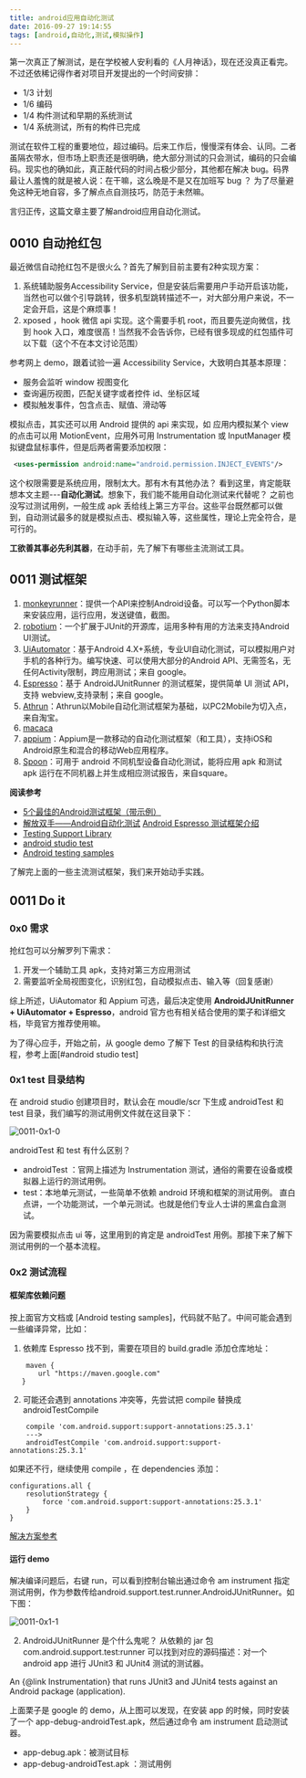 ```yaml
---
title: android应用自动化测试
date: 2016-09-27 19:14:55
tags: [android,自动化,测试,模拟操作]
---
```


第一次真正了解测试，是在学校被人安利看的《人月神话》，现在还没真正看完。不过还依稀记得作者对项目开发提出的一个时间安排：
>
- 1/3 计划
- 1/6 编码
- 1/4 构件测试和早期的系统测试
- 1/4 系统测试，所有的构件已完成

测试在软件工程的重要地位，超过编码。后来工作后，慢慢深有体会、认同。二者虽隔衣带水，但市场上职责还是很明确，绝大部分测试的只会测试，编码的只会编码。现实也的确如此，真正敲代码的时间占极少部分，其他都在解决 bug。码界最让人羞愧的就是被人说：在干嘛，这么晚是不是又在加班写 bug ？
为了尽量避免这种无地自容，多了解点点自测技巧，防范于未然嘛。

言归正传，这篇文章主要了解android应用自动化测试。
<!-- more -->

## 0010 自动抢红包
最近微信自动抢红包不是很火么？首先了解到目前主要有2种实现方案：
1. 系统辅助服务Accessibility Service，但是安装后需要用户手动开启该功能，当然也可以做个引导跳转，很多机型跳转描述不一，对大部分用户来说，不一定会开启，这是个麻烦事！
2. xposed ，hook 微信 api 实现。这个需要手机 root，而且要先逆向微信，找到 hook 入口，难度很高！当然我不会告诉你，已经有很多现成的红包插件可以下载（这个不在本文讨论范围）

参考网上 demo，跟着试验一遍 Accessibility Service，大致明白其基本原理：
- 服务会监听 window 视图变化
- 查询遍历视图，匹配关键字或者控件 id、坐标区域
- 模拟触发事件，包含点击、赋值、滑动等

模拟点击，其实还可以用 Android 提供的 api 来实现，如 应用内模拟某个 view 的点击可以用 MotionEvent，应用外可用 Instrumentation 或 InputManager 模拟键盘鼠标事件，但是后两者需要添加权限：
``` xml
 <uses-permission android:name="android.permission.INJECT_EVENTS"/>
```
这个权限需要是系统应用，限制太大。那有木有其他办法？
看到这里，肯定能联想本文主题---**自动化测试**。想象下，我们能不能用自动化测试来代替呢？
之前也没写过测试用例，一般生成 apk 丢给线上第三方平台。这些平台既然都可以做到，自动测试最多的就是模拟点击、模拟输入等，这些属性，理论上完全符合，是可行的。

**工欲善其事必先利其器**，在动手前，先了解下有哪些主流测试工具。

## 0011 测试框架
1. [monkeyrunner](https://developer.android.com/studio/test/monkeyrunner/index.html)：提供一个API来控制Android设备。可以写一个Python脚本来安装应用，运行应用，发送键值，截图。
2. [robotium](https://github.com/robotiumtech/robotium)：一个扩展于JUnit的开源库，运用多种有用的方法来支持Android UI测试。
3. [UiAutomator](https://google.github.io/android-testing-support-library/docs/uiautomator/)：基于Android 4.X+系统，专业UI自动化测试，可以模拟用户对手机的各种行为。编写快速、可以使用大部分的Android API、无需签名，无任何Activity限制，跨应用测试；来自 google。
4. [Espresso](https://google.github.io/android-testing-support-library/docs/espresso/index.html)：基于 AndroidJUnitRunner 的测试框架，提供简单 UI 测试 API，支持 webview,支持录制；来自 google。
5. [Athrun](http://code.taobao.org/p/athrun/wiki/index/)：Athrun以Mobile自动化测试框架为基础，以PC2Mobile为切入点，来自淘宝。
6. [macaca](https://github.com/alibaba/macaca)
7. [appium](http://appium.io/)：Appium是一款移动的自动化测试框架（和工具），支持iOS和Android原生和混合的移动Web应用程序。
8. [Spoon](https://github.com/square/spoon)：可用于 android 不同机型设备自动化测试，能将应用 apk 和测试 apk 运行在不同机器上并生成相应测试报告，来自square。

**阅读参考**
- [5个最佳的Android测试框架（带示例）](http://www.codeceo.com/article/5-android-test-framework.html)
- [解放双手——Android自动化测试](http://blog.csdn.net/eclipsexys/article/details/45622813)
[Android Espresso 测试框架介绍](https://github.com/hehonghui/android-tech-frontier/blob/master/issue-11/Android-Espresso%E6%B5%8B%E8%AF%95%E6%A1%86%E6%9E%B6%E4%BB%8B%E7%BB%8D.md)
- [Testing Support Library](https://developer.android.com/topic/libraries/testing-support-library/index.html)
- [android studio test](https://developer.android.com/studio/test/index.html?hl=zh-cn#_2)
- [Android testing samples](https://github.com/googlesamples/android-testing)

了解完上面的一些主流测试框架，我们来开始动手实践。

## 0011 Do it

### 0x0 需求
抢红包可以分解罗列下需求：
1. 开发一个辅助工具 apk，支持对第三方应用测试
2. 需要监听全局视图变化，识别红包，自动模拟点击、输入等（回复感谢）

综上所述，UiAutomator 和 Appium 可选，最后决定使用 **AndroidJUnitRunner + UiAutomator + Espresso**，android 官方也有相关结合使用的栗子和详细文档，毕竟官方推荐使用嘛。

为了得心应手，开始之前，从 google demo 了解下 Test 的目录结构和执行流程，参考上面[#android studio test]

### 0x1 test 目录结构
在 android studio 创建项目时，默认会在 moudle/scr 下生成 androidTest 和 test 目录，我们编写的测试用例文件就在这目录下：

![0011-0x1-0](https://developer.android.com/studio/images/test/project-window-tests_2-2_2x.png?hl=zh-cn)

androidTest 和 test 有什么区别？
- androidTest ：官网上描述为 Instrumentation 测试，通俗的需要在设备或模拟器上运行的测试用例。
- test：本地单元测试，一些简单不依赖 android 环境和框架的测试用例。
直白点讲，一个功能测试，一个单元测试。也就是他们专业人士讲的黑盒白盒测试。

因为需要模拟点击 ui 等，这里用到的肯定是 androidTest 用例。那接下来了解下测试用例的一个基本流程。

### 0x2 测试流程
#### 框架库依赖问题
按上面官方文档或 [Android testing samples]，代码就不贴了。中间可能会遇到一些编译异常，比如：
1. 依赖库 Espresso 找不到，需要在项目的 build.gradle 添加仓库地址：
``` shell
    maven {
       url "https://maven.google.com"
   }
```
2. 可能还会遇到 annotations 冲突等，先尝试把 compile 替换成 androidTestCompile
``` shell
    compile 'com.android.support:support-annotations:25.3.1'
    --->
    androidTestCompile 'com.android.support:support-annotations:25.3.1'
```
如果还不行，继续使用 compile ，在 dependencies 添加：
``` shell
configurations.all {
    resolutionStrategy {
        force 'com.android.support:support-annotations:25.3.1'
    }
}
```
[解决方案参考](https://github.com/JakeWharton/u2020/blob/05a57bf43b9b61f16d32cbe8717af77cd608b0fb/build.gradle#L136-L140)

#### 运行 demo
解决编译问题后，右键 run，可以看到控制台输出通过命令 am instrument 指定测试用例，作为参数传给android.support.test.runner.AndroidJUnitRunner。如下图：

![0011-0x1-1](http://img.thearyong.com/2016-10-31-15-29-38-0011-0x1-1.png!post)

2. AndroidJUnitRunner 是个什么鬼呢？
从依赖的 jar 包 com.android.support.test:runner 可以找到对应的源码描述：对一个 android app 进行 JUnit3 和 JUnit4 测试的测试器。
>
An {@link Instrumentation} that runs JUnit3 and JUnit4 tests against
an Android package (application).

上面栗子是 google 的 demo，从上图可以发现，在安装 app 的时候，同时安装了一个 app-debug-androidTest.apk，然后通过命令 am  instrument 启动测试器。
- app-debug.apk：被测试目标
- app-debug-androidTest.apk ：测试用例
